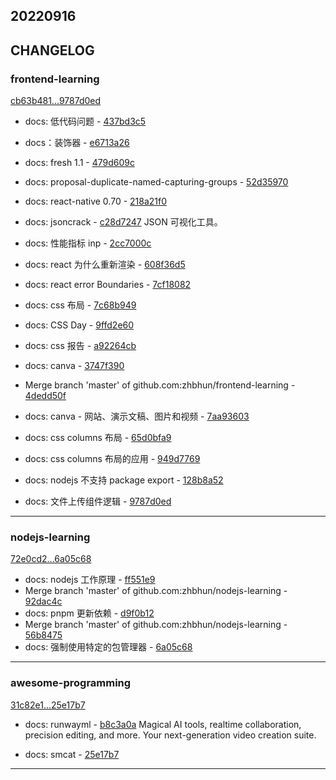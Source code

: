 ## 20220916

## CHANGELOG

### frontend-learning

[cb63b481...9787d0ed](https://github.com/zhbhun/frontend-learning/compare/cb63b481...9787d0ed)

* docs: 低代码问题 - [437bd3c5](https://github.com/zhbhun/frontend-learning/commit/437bd3c5ffd7b35af0c1830ddecac7a0fa0b2edf)
* docs：装饰器 - [e6713a26](https://github.com/zhbhun/frontend-learning/commit/e6713a260619d24f71f4f67c7a806337a08b78ad)
* docs: fresh 1.1 - [479d609c](https://github.com/zhbhun/frontend-learning/commit/479d609c38570020903325950a9dc87c5a77a90d)
* docs: proposal-duplicate-named-capturing-groups - [52d35970](https://github.com/zhbhun/frontend-learning/commit/52d35970bde0a0f69aa8170aff1ff81f9acf24cb)
* docs: react-native 0.70 - [218a21f0](https://github.com/zhbhun/frontend-learning/commit/218a21f061b5b6155b9b21611f8b327a2e79c9aa)
* docs: jsoncrack - [c28d7247](https://github.com/zhbhun/frontend-learning/commit/c28d72479b02626ae1d14e3c59e179a8a99c95ef)
    JSON 可视化工具。
    

* docs: 性能指标 inp - [2cc7000c](https://github.com/zhbhun/frontend-learning/commit/2cc7000cb1a46cf1693a08d99d4896214b7fc957)
* docs: react 为什么重新渲染 - [608f36d5](https://github.com/zhbhun/frontend-learning/commit/608f36d525bc3169c8006598cfea5f5b1fdf2d35)
* docs: react error Boundaries - [7cf18082](https://github.com/zhbhun/frontend-learning/commit/7cf180825088a4e754f186ee86b6ed35d990918b)
* docs: css 布局 - [7c68b949](https://github.com/zhbhun/frontend-learning/commit/7c68b949fd652da141021eebb4929fc8212085e0)
* docs: CSS Day - [9ffd2e60](https://github.com/zhbhun/frontend-learning/commit/9ffd2e603ea37e888ae1ad0071aac29e2bc93d72)
* docs: css 报告 - [a92264cb](https://github.com/zhbhun/frontend-learning/commit/a92264cb05715c7259f0e01a6b568ae9117e5e49)
* docs: canva - [3747f390](https://github.com/zhbhun/frontend-learning/commit/3747f3905dc578bd386d7e120c2334118c830f0c)
* Merge branch 'master' of github.com:zhbhun/frontend-learning - [4dedd50f](https://github.com/zhbhun/frontend-learning/commit/4dedd50f69c05ccffc87c40757a13de7c5d3d302)
* docs: canva - 网站、演示文稿、图片和视频 - [7aa93603](https://github.com/zhbhun/frontend-learning/commit/7aa93603063115f00c4b3f60d42032786c82f7c0)
* docs: css columns 布局 - [65d0bfa9](https://github.com/zhbhun/frontend-learning/commit/65d0bfa98c24a488862e857ea93fa6afe8e1f98d)
* docs: css columns 布局的应用 - [949d7769](https://github.com/zhbhun/frontend-learning/commit/949d77692e171cc9bb7abdfed0619148a8ce9e32)
* docs: nodejs  不支持 package export - [128b8a52](https://github.com/zhbhun/frontend-learning/commit/128b8a522f6dcebcd784e1fd0fd403ca0a50f96c)
* docs: 文件上传组件逻辑 - [9787d0ed](https://github.com/zhbhun/frontend-learning/commit/9787d0ed7c03d8f732c154fe761a9c302c8d2cd7)

---

### nodejs-learning

[72e0cd2...6a05c68](https://github.com/zhbhun/nodejs-learning/compare/72e0cd2...6a05c68)

* docs: nodejs 工作原理 - [ff551e9](https://github.com/zhbhun/nodejs-learning/commit/ff551e9541103b564cb787067f7b2ff87f1319a9)
* Merge branch 'master' of github.com:zhbhun/nodejs-learning - [92dac4c](https://github.com/zhbhun/nodejs-learning/commit/92dac4c2b9da07168d5e763f85116be69b7f24f5)
* docs: pnpm 更新依赖 - [d9f0b12](https://github.com/zhbhun/nodejs-learning/commit/d9f0b12d15bd3c8dddab2bf9b481344fe8064322)
* Merge branch 'master' of github.com:zhbhun/nodejs-learning - [56b8475](https://github.com/zhbhun/nodejs-learning/commit/56b8475990e651fdd29daf002ae44dc02fa3d7cd)
* docs: 强制使用特定的包管理器 - [6a05c68](https://github.com/zhbhun/nodejs-learning/commit/6a05c688565147c1061a316c450ef2977be8436d)

---

### awesome-programming

[31c82e1...25e17b7](https://github.com/zhbhun/awesome-programming/compare/31c82e1...25e17b7)

* docs: runwayml - [b8c3a0a](https://github.com/zhbhun/awesome-programming/commit/b8c3a0a92ca249c8d22fa59efbae70783474a977)
    Magical AI tools, realtime collaboration, precision editing, and more. Your next-generation video creation suite.
    

* docs: smcat - [25e17b7](https://github.com/zhbhun/awesome-programming/commit/25e17b7e0628bb943b7a9166bdc7fefbd6ad749a)

---

